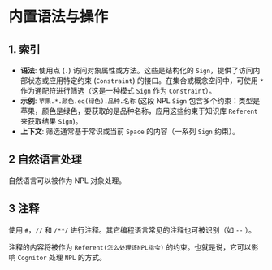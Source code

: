 # 内置语法与操作

## 1. 索引

-   **语法**: 使用点 (`.`) 访问对象属性或方法。这些是结构化的 `Sign`，提供了访问内部状态或应用特定约束 (`Constraint`) 的接口。在集合或概念空间中，可使用 `*` 作为通配符进行筛选（这是一种模式 `Sign` 作为 `Constraint`）。
-   **示例**: `苹果.*.颜色.eq(绿色).品种.名称` (这段 NPL `Sign` 包含多个约束：类型是苹果，颜色是绿色，要获取的是品种名称，应用这些约束于知识库 `Referent` 来获取结果 `Sign`)。
-   **上下文**: 筛选通常基于常识或当前 `Space` 的内容（一系列 `Sign` 约束）。

## 2 自然语言处理

自然语言可以被作为 NPL 对象处理。

## 3 注释

使用 `#`，`//` 和 `/**/` 进行注释。其它编程语言常见的注释也可被识别（如 `--` ）。

注释的内容将被作为 `Referent(怎么处理该NPL指令)` 的约束。也就是说，它可以影响 `Cognitor` 处理 `NPL` 的方式。